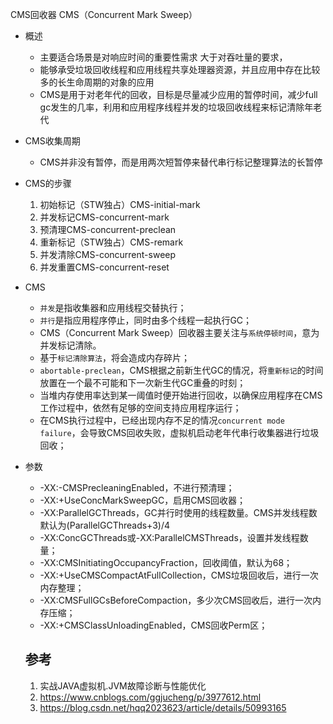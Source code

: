 CMS回收器
CMS（Concurrent Mark Sweep）

* 概述
  * 主要适合场景是对响应时间的重要性需求 大于对吞吐量的要求，
  * 能够承受垃圾回收线程和应用线程共享处理器资源，并且应用中存在比较多的长生命周期的对象的应用
  * CMS是用于对老年代的回收，目标是尽量减少应用的暂停时间，减少full gc发生的几率，利用和应用程序线程并发的垃圾回收线程来标记清除年老代
* CMS收集周期
  * CMS并非没有暂停，而是用两次短暂停来替代串行标记整理算法的长暂停
* CMS的步骤
  1. 初始标记（STW独占）CMS-initial-mark
  2. 并发标记CMS-concurrent-mark
  3. 预清理CMS-concurrent-preclean
  4. 重新标记（STW独占）CMS-remark
  5. 并发清除CMS-concurrent-sweep
  6. 并发重置CMS-concurrent-reset
* CMS
  * `并发`是指收集器和应用线程交替执行；
  * `并行`是指应用程序停止，同时由多个线程一起执行GC；
  * CMS（Concurrent Mark Sweep）回收器主要关注与`系统停顿时间`，意为并发标记清除。
  * 基于`标记清除算法`，将会造成内存碎片；
  * `abortable-preclean`，CMS根据之前新生代GC的情况，将`重新标记`的时间放置在一个最不可能和下一次新生代GC重叠的时刻；
  * 当堆内存使用率达到某一阈值时便开始进行回收，以确保应用程序在CMS工作过程中，依然有足够的空间支持应用程序运行；
  * 在CMS执行过程中，已经出现内存不足的情况`concurrent mode failure`，会导致CMS回收失败，虚拟机启动老年代串行收集器进行垃圾回收；
* 参数
  * -XX:-CMSPrecleaningEnabled，不进行预清理；
  * -XX:+UseConcMarkSweepGC，启用CMS回收器；
  * -XX:ParallelGCThreads，GC并行时使用的线程数量。CMS并发线程数默认为(ParallelGCThreads+3)/4
  * -XX:ConcGCThreads或-XX:ParallelCMSThreads，设置并发线程数量；
  * -XX:CMSInitiatingOccupancyFraction，回收阈值，默认为68；
  * -XX:+UseCMSCompactAtFullCollection，CMS垃圾回收后，进行一次内存整理；
  * -XX:CMSFullGCsBeforeCompaction，多少次CMS回收后，进行一次内存压缩；
  * -XX:+CMSClassUnloadingEnabled，CMS回收Perm区；

  ## 参考

  1. 实战JAVA虚拟机.JVM故障诊断与性能优化
  2. https://www.cnblogs.com/ggjucheng/p/3977612.html
  3. https://blog.csdn.net/hqq2023623/article/details/50993165